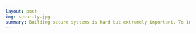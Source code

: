```yaml
---
layout: post
img: security.jpg
summary: Building secure systems is hard but extremely important. To improve systems security, we are exploring both security attacks and defenses in various environments. Our current focus in systems security research is on hardware and networking security.
---
```

